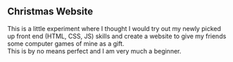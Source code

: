 ## Christmas Website


This is a little experiment where I thought I would try out my newly picked up
front end (HTML, CSS, JS) skills and create a website to give my friends some computer games of mine as a gift.   
This is by no means perfect and I am very much a beginner.
